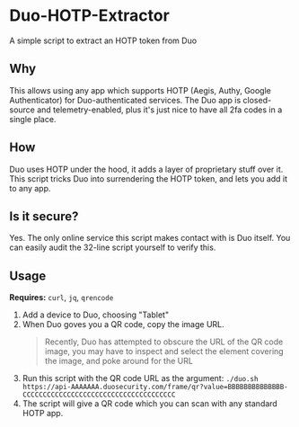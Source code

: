 # Duo-HOTP-Extractor

A simple script to extract an HOTP token from Duo

## Why

This allows using any app which supports HOTP (Aegis, Authy, Google Authenticator) for Duo-authenticated services.
The Duo app is closed-source and telemetry-enabled, plus it's just nice to have all 2fa codes in a single place.

## How

Duo uses HOTP under the hood, it adds a layer of proprietary stuff over it. This script tricks Duo into surrendering the HOTP token, and lets you add it to any app.

## Is it secure?

Yes. The only online service this script makes contact with is Duo itself. You can easily audit the 32-line script yourself to verify this.

## Usage

**Requires:** `curl`, `jq`, `qrencode`

1. Add a device to Duo, choosing "Tablet"
2. When Duo goves you a QR code, copy the image URL.
    > Recently, Duo has attempted to obscure the URL of the QR code image, you may have to inspect and select the element covering the image, and poke around for the URL
3. Run this script with the QR code URL as the argument: `./duo.sh https://api-AAAAAAA.duosecurity.com/frame/qr?value=BBBBBBBBBBBBBB-CCCCCCCCCCCCCCCCCCCCCCCCCCCCCCCCCCCCCC`
4. The script will give a QR code which you can scan with any standard HOTP app.
